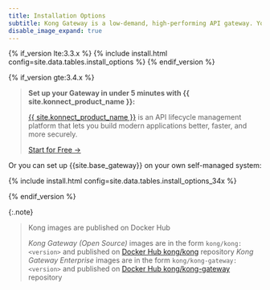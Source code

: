 ```yaml
---
title: Installation Options
subtitle: Kong Gateway is a low-demand, high-performing API gateway. You can set up Kong Gateway with Konnect, or install it on various self-managed systems.
disable_image_expand: true
---
```


{% if_version lte:3.3.x %}
{% include install.html config=site.data.tables.install_options %}
{% endif_version %}

{% if_version gte:3.4.x %}

<blockquote class="note">
  <p><strong>Set up your Gateway in under 5 minutes with {{ site.konnect_product_name }}:</strong></p>
  <p>
    <a href="/konnect/">{{ site.konnect_product_name }}</a> is an API lifecycle management platform that lets you build modern applications better, faster, and more securely.
  </p>
  <p><a href="https://konghq.com/products/kong-konnect/register?utm_medium=referral&utm_source=docs&utm_campaign=gateway-konnect&utm_content=install-gateway" class="no-link-icon">Start for Free &rarr;</a></p>
</blockquote>

Or you can set up {{site.base_gateway}} on your own self-managed system:

{% include install.html config=site.data.tables.install_options_34x %}

{% endif_version %}

{:.note}
> Kong images are published on Docker Hub
> 
> *Kong Gateway (Open Source)* images are in the form `kong/kong:<version>` and published on [Docker Hub kong/kong](https://hub.docker.com/r/kong/kong/tags/) repository
> *Kong Gateway Enterprise* images are in the form `kong/kong-gateway:<version>` and published on [Docker Hub kong/kong-gateway](https://hub.docker.com/r/kong/kong-gateway/tags/) repository
